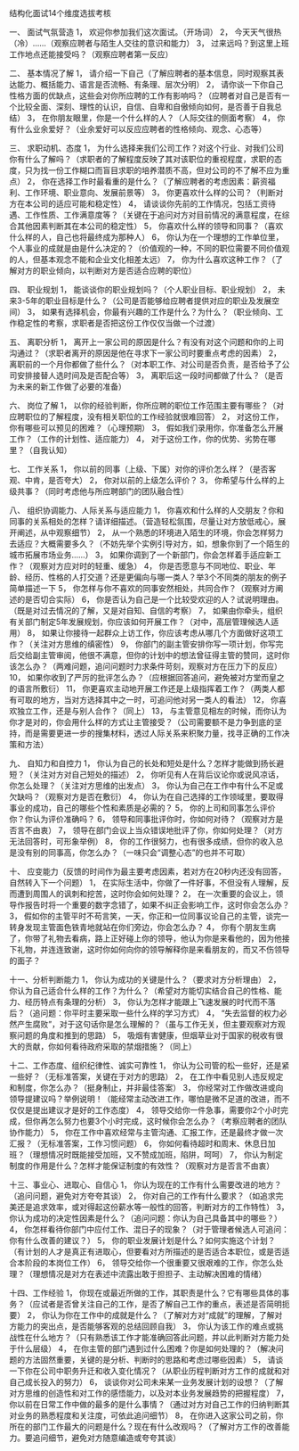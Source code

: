 结构化面试14个维度选拔考核

一、	面试气氛营造
1，	欢迎你参加我们这次面试。（开场词）
2，	今天天气很热（冷）……（观察应聘者与陌生人交往的意识和能力）
3，	过来远吗？到这里上班工作地点还能接受吗？（观察应聘者第一反应）

<!--more-->

二、	基本情况了解
1，	请介绍一下自己（了解应聘者的基本信息，同时观察其表达能力、概括能力、语言是否流畅、有条理、层次分明）
2，	请你谈一下你自己性格方面的优缺点，这些会对你所应聘的工作有影响吗？（应聘者对自己是否有一个比较全面、深刻、理性的认识，自信、自卑和自傲倾向如何，是否善于自我总结）
3，	在你朋友眼里，你是一个什么样的人？（人际交往的侧面考察）
4，	你有什么业余爱好？（业余爱好可以反应应聘者的性格倾向、观念、心态等）

三、	求职动机、态度
1，	为什么选择来我们公司工作？对这个行业、对我们公司你有什么了解吗？（求职者的了解程度反映了其对该职位的重视程度，求职的态度，只为找一份工作糊口而盲目求职的培养潜质不高，但对公司的不了解不应为重点）
2，	你在选择工作时最看重的是什么？（了解应聘者的考虑因素：薪资福利、工作环境、职业意向、发展前景等）
3，	你更喜欢什么样的公司？（判断对方在本公司的适应可能和稳定性）
4，	请谈谈你先前的工作情况，包括工资待遇、工作性质、工作满意度等？（关键在于追问对方对目前情况的满意程度，在综合其他因素判断其在本公司的稳定性）
5，	你喜欢什么样的领导和同事？（喜欢什么样的人，自己也将最终成为那种人）
6，	你认为在一个理想的工作单位里，个人事业的成就是由是什么决定的？（价值观的一种，不同的职位需要不同价值观的人，但基本观念不能和企业文化相差太远）
7，	你为什么喜欢这种工作？（了解对方的职业倾向，以判断对方是否适合应聘的职位）

四、	职业规划
1，	能谈谈你的职业规划吗？（个人职业目标、职业规划）
2，	未来3-5年的职业目标是什么？（公司是否能够给应聘者提供对应的职业及发展空间）
3，	如果有选择机会，你最有兴趣的工作是什么？为什么？（职业倾向、工作稳定性的考察，求职者是否把这份工作仅仅当做一个过渡）

五、	离职分析
1，	离开上一家公司的原因是什么？有没有对这个问题和你的上司沟通过？（求职者离开的原因是他在寻求下一家公司时要重点考虑的因素）
2，	离职前的一个月你都做了些什么？（对本职工作、对公司是否负责，是否给予了公司安排接替人选时间及是否配合等）
3，	离职后这一段时间都做了什么？（是否为未来的新工作做了必要的准备）

六、	岗位了解
1，	以你的经验判断，你所应聘的职位工作范围主要有哪些？（对应聘职位的了解程度，没有相关职位的工作经验就很难回答）
2，	对这份工作，你有哪些可以预见的困难？（心理预期）
3，	假如我们录用你，你准备怎么开展工作？（工作的计划性、适应能力）
4，	对于这份工作，你的优势、劣势在哪里？（自我认知）

七、	工作关系
1，	你以前的同事（上级、下属）对你的评价怎么样？（是否客观、中肯，是否夸大）
2，	你对以前的上级怎么评价？
3，	你希望与什么样的上级共事？（同时考虑他与所应聘部门的团队融合性）

八、	组织协调能力、人际关系与适应能力
1，	你喜欢和什么样的人交朋友？你和同事的关系相处的怎样？请详细描述。（营造轻松氛围，尽量让对方放低戒心，展开阐述，从中观察细节）
2，	从一个熟悉的环境进入陌生的环境，你会怎样努力去适应？大概需要多久？（不妨先举个实例引导对方，如，想象你到了一个陌生的城市拓展市场业务……）
3，	如果你调到了一个新部门，你会怎样着手适应新工作？（观察对方应对时的轻重、缓急）
4，	你是否愿意与不同地位、职业、年龄、经历、性格的人打交道？还是更偏向与哪一类人？举3个不同类的朋友的例子简单描述一下
5，	你怎样与你不喜欢的同事安然相处，共同合作？（观察对方阐述的是否切合实际）
6，	你是否认为自己是一个比较受欢迎的人？试说明理由。（既是对过去情况的了解，又是对自知、自信的考察）
7，	如果由你牵头，组织有关部门制定5年发展规划，你应该如何开展工作？（对中，高层管理候选人适用）
8，	如果让你接待一起群众上访工作，你应该考虑从哪几个方面做好这项工作？（关注对方思维的缜密性）
9，	你部门的副主管安排你写一项计划，你写完后交给副主管审阅，他很不满意，但你的计划中的想法曾征得主管的赞同，这时你该怎么办？（两难问题，追问问题时力求条件苛刻，观察对方在压力下的反应）
10，	如果你收到了严厉的批评怎么办？（应根据回答追问，避免被对方堂而皇之的语言所敷衍）
11，	你更喜欢主动地开展工作还是上级指挥着工作？（两类人都有可取的地方，当对方选择其中之一时，可追问他对另一类人的看法）
12，	你喜欢独立工作，还是与别人合作？（同上）
13，	与主管意见相左的时候，而你认为你才是对的，你会用什么样的方式让主管接受？（公司需要额不是力争到底的坚持，而是需要更进一步的搜集材料，透过人际关系来积聚力量，找寻正确的工作决策和方法）

九、	自知力和自控力
1，	你认为自己的长处和短处是什么？怎样才能做到扬长避短？（关注对方对自己短处的描述）
2，	你听见有人在背后议论你或说风凉话，你怎么处理？（关注对方思维的出发点）
3，	你认为自己在工作中有什么不足或欠缺吗？（观察对方是否在敷衍）
4，	你认为在自己选择的工作领域里，要取得事业的成功，自己的哪些个性和素质是必需的？
5，	你的上司和同事怎么评价你？你认为评价准确吗？
6，	领导和同事批评你时，你如何对待？（观察对方是否言不由衷）
7，	领导在部门会议上当众错误地批评了你，你如何处理？（对方无法回答时，可形象举例）
8，	你的工作很努力，也有很多成绩，但你的收入总是没有别的同事高，你怎么办？（一味只会“调整心态”的也并不可取）

十、	应变能力（反馈的时间作为最主要考虑因素，若对方在20秒内还没有回答，自然转入下一个问题）
1，	在实际生活中，你做了一件好事，不但没有人理解，反而遭到周围人的讽刺和挖苦，这时你会如何处理？
2，	在一次重要的会议上，领导作报告时将一个重要的数字念错了，如果不纠正会影响工作，这时你会怎么办？
3，	假如你的主管平时不苟言笑，一天，你正和一位同事议论自己的主管，谈完一转身发现主管面色铁青地就站在你们旁边，你会怎么办？
4，	你有个朋友生病了，你带了礼物去看病，路上正好碰上你的领导，他认为你是来看他的，因为他接下礼物，并连连致谢，这时你如何向你的领导解释你是来看朋友的，而又不伤领导的面子？

十一、分析判断能力
1，	你认为成功的关键是什么？（要求对方分析理由）
2，	你认为自己适合什么样的工作？为什么？（希望对方能切实结合自己的性格、能力、经历特点有条理的分析）
3，	你认为怎样才能跟上飞速发展的时代而不落后？（追问题：你平时主要采取一些什么样的学习方式）
4，	“失去监督的权力必然产生腐败”，对于这句话你是怎么理解的？（虽与工作无关，但主要观察对方观察问题的角度和推到的思路）
5，	吸烟有害健康，但烟草业对于国家的税收有很大的贡献，你如何看待政府采取的禁烟措施？（同上）

十二、工作态度、组织纪律性、诚实可靠性
1，	你认为公司管的松一些好，还是紧一些好？（无标准答案，关键在于对方的思路）
2，	在工作中看见别人违反规定和制度，你怎么办？（挺身制止，并非最佳答案）
3，	你经常对工作做改进或向领导提建议吗？举例说明！（能经常主动改进工作，哪怕是微不足道的改进，而不仅仅是提出建议才是好的工作态度）
4，	领导交给你一件急事，需要你2个小时完成，但你再怎么努力也要3个小时完成，这时候你会怎么办？（考察应聘者的团队协作能力）
5，	你在工作中喜欢经常与主管沟通、汇报工作，还是最终才做一次汇报？（无标准答案，工作习惯问题）
6，	你如何看待超时和周末、休息日加班？（理想情况时既能接受加班，又不赞成加班，陷阱，呵呵）
7，	你认为制定制度的作用是什么？怎样才能保证制度的有效性？（观察对方是否言不由衷）

十三、事业心、进取心、自信心
1，	你认为现在的工作有什么需要改进的地方？（追问问题，避免对方夸夸其谈）
2，	你对自己的工作有什么要求？（如追求完美还是追求效率，或对得起这份薪水等一般性的回答，判断对方的工作特性）
3，	你认为成功的决定性因素是什么？（追问问题：你认为自己具备其中的哪些？）
4，	你怎样看待你部门中应付工作、混日子的现象？（对于管理者候选人可追问：你有什么改善的建议？）
5，	你的职业发展计划是什么？如何实施这个计划？（有计划的人才是真正有进取心，但要看对方所描述的是否适合本职位，或是否适合本阶段的本岗位工作）
6，	领导交给你一个很重要又很艰难的工作，你怎么处理？（理想情况是对方在表述中流露出敢于担担子、主动解决困难的情绪）

十四、工作经验
1，	你现在或最近所做的工作，其职责是什么？它有哪些具体的事务？（应试者是否曾关注自己的工作，是否了解自己工作的重点，表述是否简明扼要）
2，	你认为你在工作中的成就是什么？（了解对方对“成就”的理解，了解对方能力的突出点，是否能够客观的总结回顾自我）
3，	你认为该工作的难点或挑战性在什么地方？（只有熟悉该工作才能准确回答此问题，并以此判断对方能力处于什么层级）
4，	在你主管的部门遇到过什么困难？你是如何处理的？（解决问题的方法固然重要，关键的是分析、判断时的思路和考虑过哪些因素）
5，	请谈一下你在公司中职务升迁和收入变化情况？（从职业历程判断对方工作的成就和对自己成长投入的努力）
6，	谈谈你对公司未来某一业务发展计划的设想？（了解对方思维的创造性和对工作的感悟能力，以及对本业务发展趋势的把握程度）
7，	你以前在日常工作中做的最多的是什么事情？（通过对方对自己工作的归纳判断其对业务的熟悉程度和关注度，可依此追问细节）
8，	在你进入这家公司之前，你所在的部门工作最大的问题是什么？现在有什么改观吗？（了解对方工作的改善能力。要追问细节，避免对方随意编造或夸夸其谈）

